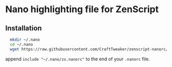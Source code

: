 # Nano highlighting file for ZenScript

## Installation

```bash
  mkdir ~/.nano
  cd ~/.nano
  wget https://raw.githubusercontent.com/CraftTweaker/zenscript-nanorc/main/zs.nanorc
```

append `include "~/.nano/zs.nanorc"` to the end of your `.nanorc` file.
